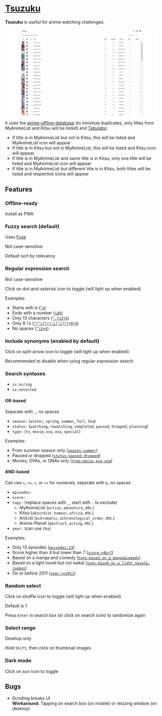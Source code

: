 # [Tsuzuku](https://kuzutsu.github.io/tsuzuku/)
**Tsuzuku** is useful for anime watching challenges.

![](https://raw.githubusercontent.com/kuzutsu/tsuzuku/master/preview.png)

It uses the [anime-offline-database](https://github.com/manami-project/anime-offline-database) (to minimize duplicates, only titles from MyAnimeList and Kitsu will be listed) and [Tabulator](https://github.com/olifolkerd/tabulator).
* If title is in MyAnimeList but not in Kitsu, this will be listed and MyAnimeList icon will appear
* If title is in Kitsu but not in MyAnimeList, this will be listed and Kitsu icon will appear
* If title is in MyAnimeList and same title is in Kitsu, only one title will be listed and MyAnimeList icon will appear
* If title is in MyAnimeList but different title is in Kitsu, both titles will be listed and respective icons will appear

## Features
### Offline-ready
Install as PWA

### Fuzzy search (default)
Uses [Fuse](https://github.com/krisk/fuse)

Not case-sensitive

Default sort by relevancy

### Regular expression search
Not case-sensitive

Click on dot-and-asterisk icon to toggle (will light up when enabled)

Examples:
* Starts with *a* ([`^a`](https://kuzutsu.github.io/tsuzuku/?query=%255Ea&regex=1&alt=0))
* Ends with a number ([`\d$`](https://kuzutsu.github.io/tsuzuku/?query=%255Cd%2524&regex=1&alt=0))
* Only 13 characters ([`^.{13}$`](https://kuzutsu.github.io/tsuzuku/?query=%255E.%257B13%257D%2524&regex=1&alt=0))
* Only 8 *i*'s ([`^[^i]*(?:i[^i]*){8}$`](https://kuzutsu.github.io/tsuzuku/?query=%255E%255B%255Ei%255D*%28%253F%253Ai%255B%255Ei%255D*%29%257B8%257D%2524&regex=1&alt=0))
* No spaces ([`^\S+$`](https://kuzutsu.github.io/tsuzuku/?query=%255E%255CS%252B%2524&regex=1&alt=0))

### Include synonyms (enabled by default)
Click on split-arrow icon to toggle (will light up when enabled)

Recommended to disable when using regular expression search

### Search syntaxes
* `is:airing`
* `is:selected`

#### OR-based
Separate with `,`, no spaces
* `season:` (`winter`, `spring`, `summer`, `fall`, `tba`)
* `status:` (`watching`, `rewatching`, `completed`, `paused`, `dropped`, `planning`)
* `type:` (`tv`, `movie`, `ova`, `ona`, `special`)

Examples:
* From summer season only ([`season:summer`](https://kuzutsu.github.io/tsuzuku/?query=season%253Asummer))
* Paused or dropped ([`status:paused,dropped`](https://kuzutsu.github.io/tsuzuku/?query=status%253Apaused%252Cdropped))
* Movies, OVAs, or ONAs only ([`type:movie,ova,ona`](https://kuzutsu.github.io/tsuzuku/?query=type%253Amovie%252Cova%252Cona))

#### AND-based
Can use `<`, `<=`, `>`, or `>=` for numerals, separate with `&`, no spaces
* `episodes:`
* `score:`
* `tags:` (replace spaces with `_`, start with `-` to exclude)
  * MyAnimeList (`action`, `adventure`, etc.)
  * Kitsu (`absurdist_humour`, `africa`, etc.)
  * AniList (`achromatic`, `achronological_order`, etc.)
  * Anime-Planet (`abstract`, `acting`, etc.)
* `year:` (can use `tba`)

Examples:
* Only 13 episodes ([`episodes:13`](https://kuzutsu.github.io/tsuzuku/?query=episodes%253A13))
* Score higher than 4 but lower than 7 ([`score:>4&<7`](https://kuzutsu.github.io/tsuzuku/?query=score%253A%253E4%2526%253C7))
* Based on a manga and comedy ([`tags:based_on_a_manga&comedy`](https://kuzutsu.github.io/tsuzuku/?query=tags%253Abased_on_a_manga%2526comedy))
* Based on a light novel but not isekai ([`tags:based_on_a_light_novel&-isekai`](https://kuzutsu.github.io/tsuzuku/?query=tags%253Abased_on_a_light_novel%2526-isekai))
* On or before 2011 ([`year:<=2011`](https://kuzutsu.github.io/tsuzuku/?query=year%253A%253C%253D2011))

### Random select
Click on shuffle icon to toggle (will light up when enabled)

Default is 1

Press `Enter` in search box (or click on search icon) to randomize again

### Select range
Desktop only

Hold `Shift`, then click on thumbnail images

### Dark mode
Click on sun icon to toggle

## Bugs
* Scrolling breaks UI<br>
**Workaround:** Tapping on search box (on mobile) or resizing window (on desktop)